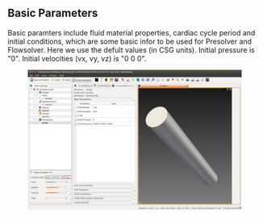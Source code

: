 ## Basic Parameters ###

Basic paramters include fluid material properties, cardiac cycle period and initial conditions, which are some basic infor to be used for Presolver and Flowsolver. Here we use the defult values (in CSG units). Initial pressure is "0". Initial velocities (vx, vy, vz) is "0 0 0".

<figure>
  <img class="svImg svImgXl"  src="documentation/flowsolver/imgs/basic.png"> 
  <figcaption class="svCaption" ></figcaption>
</figure>

